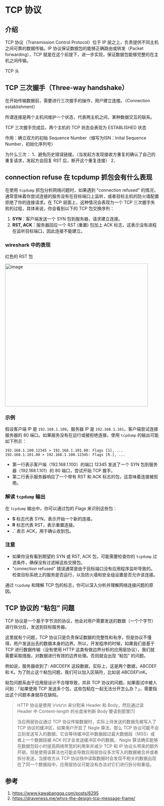 
# TCP 协议

## 介绍

TCP 协议（Transmission Control Protocol）位于 IP 层之上，负责提供不同主机之间可靠的数据传输。IP 协议保证数据包的能够正确路由或转发（Packet forwarding），TCP 就是在这个前提下，进一步实现，保证数据包能够完整的在主机之间传输。

TCP 头


## TCP 三次握手（Three-way handshake）

在开始传输数据前，需要进行三次握手的操作，用户建立连接。（Connection establishment）

所谓连接是两个主机间维护一个状态，代表两主机之间，某种数据交互的联系。

TCP 三次握手完成后，两个主机的 TCP 状态会表现为 ESTABLISHED 状态

作用：确立双方的初始 Sequence Number（缩写为ISN：Inital Sequence Number，初始化序列号）

为什么三次：
1、避免历史错误链接。（当发起方发现接收方重复的确认了自己的重复请求，发起方会回复 RST 后，断开这个重复连接）
2、

## connection refuse 在 tcpdump 抓包会有什么表现

在使用 `tcpdump` 抓包分析网络问题时，如果遇到 "connection refused" 的情况，通常意味着你尝试连接的服务没有在目标端口上监听，或者目标主机的防火墙配置拒绝了你的连接请求。在 TCP 层面上，这种情况会表现为一个 TCP 三次握手失败的过程，具体来说，你会看到以下的 TCP 包交换序列：

1. **SYN**：客户端发送一个 SYN 包到服务器，请求建立连接。
2. **RST, ACK**：服务器回应一个 RST (重置) 包加上 ACK 标志，这表示没有进程在监听目标端口，因此连接不能建立。

### wireshark 中的表现

红色的 RST 包

<img width="468" alt="image" src="https://github.com/Mr-YYM/knowledge/assets/31896405/76a048e1-f0bb-4ff2-ace6-97ee3077be18">


### 示例

假设客户端 IP 是 `192.168.1.100`，服务器 IP 是 `192.168.1.101`，客户端尝试连接服务器的 80 端口。如果服务没有在运行或被拒绝连接，使用 `tcpdump` 的输出可能如下所示：

```
192.168.1.100.12345 > 192.168.1.101.80: Flags [S], ...
192.168.1.101.80 > 192.168.1.100.12345: Flags [R.], ...
```

- 第一行表示客户端（192.168.1.100）的端口 12345 发送了一个 SYN 包到服务器（192.168.1.101）的 80 端口，尝试开始 TCP 握手。
- 第二行表示服务器响应了一个带有 RST 和 ACK 标志的包，这意味着连接被拒绝。

### 解读 `tcpdump` 输出

在 `tcpdump` 输出中，你可以通过包的 Flags 来识别这些包：

- **S** 标志代表 SYN，表示开始一个新的连接。
- **R** 标志代表 RST，表示重置连接。
- **.`** 表示 ACK，用于确认收到包。

### 注意

- 如果你没有看到期望的 SYN 或 RST, ACK 包，可能需要检查你的 `tcpdump` 过滤条件，确保没有过滤掉这些交换包。
- "connection refused" 错误通常是由于目标端口没有应用程序监听导致的。检查目标系统上的服务是否运行，以及防火墙和安全组设置是否允许该连接。

通过 `tcpdump` 和理解 TCP 包的标志，你可以深入分析并理解网络连接问题的原因。

## TCP 协议的 “粘包” 问题

TCP 协议是一个基于字节流的协议，他会对用户需要发送的数据（一个个字节）进行拆分后，发送到目标服务器。

这里就有个问题，TCP 协议只是负责保证数据的完整性和有序，但是协议不懂得，用户发送出去的数据本身的边界。所以，开发程序的时候，如果我们是基于 TCP 进行数据传输（没有使用 HTTP 这类有做边界分析的应用层协议），我们就需要采取措施，对数据进行有效的边界处理。否则就会出现 “粘包” 的问题。

例如说，服务器收到了: ABCDEFK 这段数据，实际上，这是两个数据，ABCDEF 和 K。为了防止这个粘包问题，我们可以加入区隔符，比如说 ABCDEF\nK。

粘包问题系由于应用层设计不合理导致，并非 TCP 协议的问题。如果面试中被人问到：「如果使用 TCP 发送多个包，这些包粘在一起无法分开怎么办？」，需要指出这个问题本身就存在缺陷。

> HTTP 协议是使用 \r\n\r\n 来分割来 Header 和 Body，然后通过读 Header 中 Content-length 的长度来判断 Body 要读到那里[1]
>
> 当应用层协议通过 TCP 协议传输数据时，实际上待发送的数据先被写入了 TCP 协议的缓冲区，如果用户开启了 Nagle 算法，那么 TCP 协议可能不会立刻发送写入的数据，它会等待缓冲区中数据超过最大数据段（MSS）或者上一个数据段被 ACK 时才会发送缓冲区中的数据。
> Nagle 算法确实能够在数据包较小时提高网络带宽的利用率并减少 TCP 和 IP 协议头带来的额外开销，但是使用该算法也可能会导致应用层协议多次写入的数据被合并或者拆分发送，当接收方从 TCP 协议栈中读取数据时会发现不相关的数据出现在了同一个数据段中，应用层协议可能没有办法对它们进行拆分和重组。


## 参考

1. https://www.kawabangga.com/posts/6295
2. https://draveness.me/whys-the-design-tcp-message-frame/

